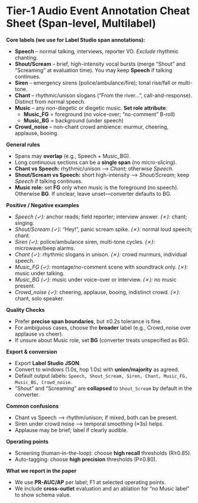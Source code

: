 # Tier-1 Audio Event Annotation Cheat Sheet (Span-level, Multilabel)

**Core labels (we use for Label Studio span annotations):**
- **Speech** – normal talking, interviews, reporter VO. *Exclude* rhythmic chanting.
- **Shout/Scream** – brief, high-intensity vocal bursts (merge “Shout” and “Screaming” at evaluation time). You may keep **Speech** if talking continues.
- **Siren** – emergency sirens (police/ambulance/fire); tonal rise/fall or multi-tone.
- **Chant** – rhythmic/unison slogans (“From the river…”, call-and-response). Distinct from normal speech.
- **Music** – any non-diegetic or diegetic music. **Set role attribute**:
  - **Music_FG** = foreground (no voice-over; “no-comment” B-roll)
  - **Music_BG** = background (under speech)
- **Crowd_noise** – non-chant crowd ambience: murmur, cheering, applause, booing.

**General rules**
- Spans may **overlap** (e.g., Speech + Music_BG).
- Long continuous sections can be a **single span** (no micro-slicing).
- **Chant vs Speech:** rhythmic/unison --> *Chant*; otherwise *Speech*.
- **Shout/Scream vs Speech:** short high-intensity --> *Shout/Scream*; keep *Speech* if talking continues.
- **Music role:** set **FG** only when music is the foreground (no speech). Otherwise **BG**. If unclear, leave unset—converter defaults to BG.

**Positive / Negative examples**
- *Speech (✓):* anchor reads; field reporter; interview answer.  *(✗):* chant; singing.
- *Shout/Scream (✓):* “Hey!”, panic scream spike.  *(✗):* normal loud speech; chant.
- *Siren (✓):* police/ambulance siren, multi-tone cycles.  *(✗):* microwave/beep alarms.
- *Chant (✓):* rhythmic slogans in unison.  *(✗):* crowd murmurs, individual speech.
- *Music_FG (✓):* montage/no-comment scene with soundtrack only.  *(✗):* music under talking.
- *Music_BG (✓):* music under voice-over or interview.  *(✗):* no music present.
- *Crowd_noise (✓):* cheering, applause, booing, indistinct crowd.  *(✗):* chant, solo speaker.

**Quality Checks**
- Prefer **precise span boundaries**, but ±0.2s tolerance is fine.
- For ambiguous cases, choose the **broader** label (e.g., Crowd_noise over applause vs cheer).
- If unsure about Music role, set **BG** (converter treats unspecified as BG).

**Export & conversion**
- Export **Label Studio JSON**.
- Convert to windows (1.0s, hop 1.0s) with **union/majority** as agreed.
- Default output labels: `Speech, Shout_Scream, Siren, Chant, Music_FG, Music_BG, Crowd_noise`.
- “Shout” and “Screaming” are **collapsed** to `Shout_Scream` by default in the converter.

**Common confusions**
- Chant vs Speech --> rhythm/unison; if mixed, both can be present.
- Siren under crowd noise --> temporal smoothing (≈3s) helps.
- Applause may be brief; label if clearly audible.

**Operating points**
- Screening (human-in-the-loop): choose **high recall** thresholds (R≥0.85).
- Auto-tagging: choose **high precision** thresholds (P≥0.80).

**What we report in the paper**
- We use **PR-AUC/AP** per label; F1 at selected operating points.
- We include **cross-outlet** evaluation and an ablation for “no Music label” to show schema value.
